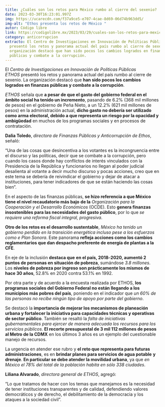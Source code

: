 ```yaml
---
title: ¿Cuáles son los retos para México rumbo al cierre del sexenio?
date: 2023-03-30T16:23:01.997Z
img: https://ucarecdn.com/f37a9ce5-e707-4cae-8d69-06d74b963dd5/
img-alt: "Ethos presenta los retos de México "
autor: Código libre
link: https://codigolibre.mx/2023/03/29/cuales-son-los-retos-para-mexico-rumbo-al-cierre-del-sexenio/
category: anticorrupcion
extracto: El Centro de Investigaciones en Innovación de Políticas Públicas ETHOS
  presentó los retos y panorama actual del país rumbo al cierre de sexenio. La
  organización destacó que han sido pocos los cambios logrados en finanzas
  públicas y combate a la corrupción.
---
```

El *Centro de Investigaciones en Innovación de Políticas Públicas ETHOS* presentó los retos y panorama actual del país rumbo al cierre de sexenio. La organización destacó que **han sido pocos los cambios logrados en finanzas públicas y combate a la corrupción**.

*ETHOS* señala que **a pesar de que el gasto del gobierno federal en el ámbito social ha tenido un incremento**, pasando de 6.2% (368 mil millones de pesos) en el gobierno de Peña Nieto, a un 12.2% (621 mil millones de pesos) en la administración actual, **dicho gasto no debería ser utilizado como arma electoral, debido a que representa un riesgo por la opacidad y ambigüedad** en muchos de los programas sociales y en procesos de contratación.

**Dalia Toledo**, *directora de Finanzas Públicas y Anticorrupción de Ethos*, señaló:

“Una de las cosas que desincentiva a los votantes es la incongruencia entre el discurso y las políticas, decir que se combate a la corrupción, pero cuando los casos donde hay conflictos de interés vinculados con la Presidencia de la República y funcionarios no llegan al poder judicial desalienta al votante a decir mucho discurso y pocas acciones, creo que en este tema se debería de reivindicar el gobierno y dejar de atacar a instituciones, para tener indicadores de que se están haciendo las cosas bien”.

En el aspecto de las finanzas públicas, **se hizo referencia a que México tiene el nivel recaudatorio más bajo** **de la** *Organización para la Cooperación y el Desarrollo Económicos*​ (OCDE). Esto **genera finanzas insostenibles para las necesidades del gasto público**, por lo que *se requiere una reforma fiscal integral, progresiva*.

**Otro de los retos es el desarrollo sustentable**, *México ha tenido un gobierno perdido en la transición energética incluso pese a los esfuerzos como e Plan Sonora*. Este panorama **refleja acciones como los cambios reglamentarios que dan despacho preferente de energía de plantas a la CFE**.

En eje de la inclusión **destaca que** **en el país, 2018**–**2020, aumentó 2 puntos de personas en situación de pobreza**, sumándose *3.8 millones*. Los **niveles de pobreza por ingreso son prácticamente los mismos de hace 30 años**, 52.8% en 2020 contra 53.1% en 1992.

Por otra parte y de acuerdo a la encuesta realizada por ETHOS, **los programas sociales del Gobierno Federal no están llegando a los municipios más pobres del país**, poniendo en el indicador que *un 60% de las personas no recibe ningún tipo de apoyo por parte del gobierno*.

Se destacó la **importancia de mejorar los mecanismos de planeación urbana y fortalecer la iniciativa para capacidades técnicas y operativas de sector público**. También se resaltó la *falta de iniciativas gubernamentales para ejercer de manera adecuada los recursos para los servicios públicos*. **El recorte presupuestal de 3 mil 112 millones de pesos al Metro de la CDMX** en los últimos 3 años es un ejemplo del cuestionable manejo de recursos.

La urgencia en atender ese rubro y **el reto que representa para futuras administraciones**, es en **brindar planes para servicios de agua potable** **y drenaje**. **En particular se debe atender la movilidad urbana**, ya que *en México el 78% del total de la población habita en sólo 338 ciudades*.

**Liliana Alvarado**, *directora general de ETHOS*, agregó:

“Lo que tratamos de hacer con los temas que manejamos es la necesidad de tener instituciones transparentes y de calidad, defendiendo valores democráticos y de derecho, el debilitamiento de la democracia y los ataques a la sociedad civil”.